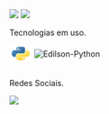 <div>
  <a href="https://github.com/EdilsonDanieldeSouza"></a>
  <img height="180em" src="https://github-readme-stats.vercel.app/api?username=EdilsonDanieldeSouza&show_icons=true&theme=dark&include_all_commits=true&count_private=true"/>
  <img height="180em" src="https://github-readme-stats.vercel.app/api/top-langs/?username=EdilsonDanieldeSouza&layout=compact&langs_count=7&theme=dark"/>
</div>
  
<div>
  <p>Tecnologias em uso.</p>
  <img align="center" alt="Edilson-Python" height="30" width="40" src="https://raw.githubusercontent.com/devicons/devicon/master/icons/python/python-original.svg">
   <img align="center" alt="Edilson-Python" height="30" width="40" src="https://github.com/EdilsonDanieldeSouza/Delphi/blob/main/%C3%8Dcones%20Delphi/file_type_delphi_icon_130648.svg">
</div>
  
  
##
  <p> Redes Sociais.</p>
  
<div>
  <a href=https://www.linkedin.com/in/edilson-daniel-de-souza/" target="_blank"><img src="https://img.shields.io/badge/-LinkedIn-%230077B5?style=for-the-badge&logo=linkedin&logoColor=white" target="_blank"></a> 
  
</div>
